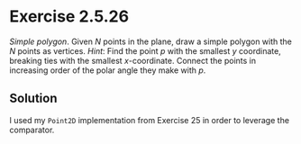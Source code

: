 # Exercise 2.5.26

*Simple polygon*. Given $N$ points in the plane, draw a simple polygon with the $N$
points as vertices. *Hint*: Find the point *p* with the smallest $y$ coordinate, breaking
ties with the smallest $x$-coordinate. Connect the points in increasing order of the
polar angle they make with $p$.

## Solution

I used my `Point2D` implementation from Exercise 25 in order to leverage the comparator.